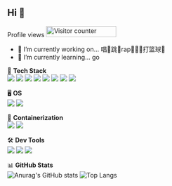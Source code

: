 ## Hi 👋 

Profile views <img src="https://profile-counter.glitch.me/afterow/count.svg" width="160" height="25" alt="Visitor counter">

- 🔭 I’m currently working on...  唱🎤跳🕺rap🧑🏻‍🎤打篮球🏀
- 🌱 I’m currently learning... go

🌟 **Tech Stack**  
![](https://img.shields.io/badge/-Python-3e74a2?style=flat-square&logo=Python&logoColor=fff)
![](https://img.shields.io/badge/-Kotlin-0095D5?style=flat-square&logo=Kotlin&logoColor=fff)
![](https://img.shields.io/badge/-Java-007396?style=flat-square&logo=Java&logoColor=fff)
![](https://img.shields.io/badge/-C++-00599C?style=flat-square&logo=c%2B%2B&logoColor=fff)
![](https://img.shields.io/badge/-HTML5-E34F26?style=flat-square&logo=HTML5&logoColor=fff)
![](https://img.shields.io/badge/-CSS3-1572B6?style=flat-square&logo=CSS3&logoColor=fff)
![](https://img.shields.io/badge/-JavaScript-F7DF1E?style=flat-square&logo=JavaScript&logoColor=000)
![](https://img.shields.io/badge/-PHP-777BB4?style=flat-square&logo=PHP&logoColor=fff)

🖥️ **OS**  
![](https://img.shields.io/badge/-Windows-0078D6?style=flat-square&logo=Windows&logoColor=fff)
![](https://img.shields.io/badge/-Linux-000000?style=flat-square&logo=Linux&logoColor=fff)

🐳 **Containerization**  
![](https://img.shields.io/badge/-Docker-2496ED?style=flat-square&logo=Docker&logoColor=fff)
![](https://img.shields.io/badge/-Kubernetes-326CE5?style=flat-square&logo=Kubernetes&logoColor=fff)

🛠️ **Dev Tools**  
![](https://img.shields.io/badge/-Jenkins-D24939?style=flat-square&logo=Jenkins&logoColor=fff)
![](https://img.shields.io/badge/-Git-F05032?style=flat-square&logo=Git&logoColor=fff)
![](https://img.shields.io/badge/-GitHub-181717?style=flat-square&logo=GitHub&logoColor=fff)

📊 **GitHub Stats**  
![Anurag's GitHub stats](https://github-readme-stats.vercel.app/api?username=afterow&show_icons=true)
![Top Langs](https://github-readme-stats.vercel.app/api/top-langs/?username=afterow)
